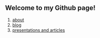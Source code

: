 ## Welcome to my Github page!

1. [about](https://sarabond.github.io/about)
2. [blog](url)
3. [presentations and articles](url)

